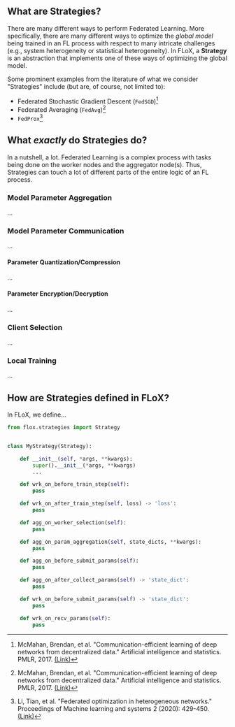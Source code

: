 ## What are Strategies?
There are many different ways to perform Federated Learning. More specifically, there are many different ways to optimize the _global model_ being trained in an FL process with respect to many intricate challenges (e.g., system heterogeneity or statistical heterogeneity). In FLoX, a **Strategy** is an abstraction that implements one of these ways of optimizing the global model.

Some prominent examples from the literature of what we consider "Strategies" include (but are, of course, not limited to):

* Federated Stochastic Gradient Descent (`FedSGD`)[^fedavg]
* Federated Averaging (`FedAvg`)[^fedavg]
* `FedProx`[^fedprox]

## What _exactly_ do Strategies do?
In a nutshell, a lot. Federated Learning is a complex process with tasks being done on the worker nodes and the aggregator node(s). Thus, Strategies can touch a lot of different parts of the entire logic of an FL process. 

### Model Parameter Aggregation
...

### Model Parameter Communication
...

#### Parameter Quantization/Compression
...

#### Parameter Encryption/Decryption
...

### Client Selection
...

### Local Training
...


## How are Strategies defined in FLoX?
In FLoX, we define...

```python
from flox.strategies import Strategy


class MyStrategy(Strategy):

    def __init__(self, *args, **kwargs):
        super().__init__(*args, **kwargs)
        ...

    def wrk_on_before_train_step(self):
        pass

    def wrk_on_after_train_step(self, loss) -> 'loss':
        pass

    def agg_on_worker_selection(self):
        pass

    def agg_on_param_aggregation(self, state_dicts, **kwargs):
        pass

    def agg_on_before_submit_params(self):
        pass

    def agg_on_after_collect_params(self) -> 'state_dict':
        pass

    def wrk_on_before_submit_params(self) -> 'state_dict':
        pass

    def wrk_on_recv_params(self):
        pass

```

[^fedavg]: McMahan, Brendan, et al. "Communication-efficient learning of deep networks from decentralized data." Artificial intelligence and statistics. PMLR, 2017. [(Link)](http://proceedings.mlr.press/v54/mcmahan17a/mcmahan17a.pdf)
[^fedprox]: Li, Tian, et al. "Federated optimization in heterogeneous networks." Proceedings of Machine learning and systems 2 (2020): 429-450. [(Link)](https://proceedings.mlsys.org/paper_files/paper/2020/file/1f5fe83998a09396ebe6477d9475ba0c-Paper.pdf)